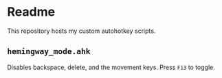 # Readme

This repository hosts my custom autohotkey scripts. 

## `hemingway_mode.ahk`

Disables backspace, delete, and the movement keys. Press `F13` to toggle. 
